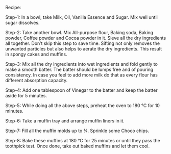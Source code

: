 Recipe: 

Step-1: In a bowl, take Milk, Oil, Vanilla Essence and Sugar. Mix well until sugar dissolves.

Step-2: Take another bowl. Mix All-purpose flour, Baking soda, Baking powder, Coffee powder and Cocoa powder in it. Sieve all the dry ingredients all together. Don’t skip this step to save time. Sifting not only removes the unwanted particles but also helps to aerate the dry ingredients. This result in spongy cakes and muffins.

Step-3: Mix all the dry ingredients into wet ingredients and fold gently to make a smooth batter. The batter should be lumps free and of pouring consistency. In case you feel to add more milk do that as every flour has different absorption capacity. 

Step-4: Add one tablespoon of Vinegar to the batter and keep the batter aside for 5 minutes.

Step-5: While doing all the above steps, preheat the oven to 180 °C for 10 minutes.

Step-6: Take a muffin tray and arrange muffin liners in it.

Step-7: Fill all the muffin molds up to ¾. Sprinkle some Choco chips.

Step-8: Bake these muffins at 180 °C for 25 minutes or until they pass the toothpick test. Once done, take out baked muffins and let them cool. 


















